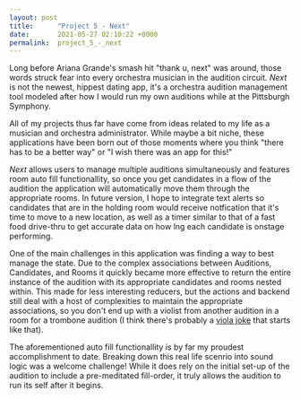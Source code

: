 ```yaml
---
layout: post
title:      "Project 5 - Next"
date:       2021-05-27 02:10:22 +0000
permalink:  project_5_-_next
---
```



Long before Ariana Grande's smash hit "thank u, next" was around, those words struck fear into every orchestra musician in the audition circuit. *Next* is not the newest, hippest dating app, it's a orchestra audition management tool modeled after how I would run my own auditions while at the Pittsburgh Symphony. 

All of my projects thus far have come from ideas related to my life as a musician and orchestra administrator. While maybe a bit niche, these applications have been born out of those moments where you think "there has to be a better way" or "I wish there was an app for this!" 

*Next* allows users to manage multiple auditions simultaneously and features room auto fill functionallity, so once you get candidates in a flow of the audition the application will automatically move them through the appropriate rooms. In future version, I hope to integrate text alerts so candidates that are in the holding room would receive notfication that it's time to move to a new location, as well as a timer similar to that of a fast food drive-thru to get accurate data on how lng each candidate is onstage performing. 

One of the main challenges in this application was finding a way to best manage the state. Due to the complex associations between Auditions, Candidates, and Rooms it quickly became more effective to return the entire instance of the audition with its appropriate candidates and rooms nested within. This made for less interesting reducers, but the actions and backend still deal with a host of complexities to maintain the appropriate associations, so you don't end up with a violist from another audition in a room for a trombone audition (I think there's probably a [viola joke](http://https://www.mit.edu/~jcb/jokes/viola.html) that starts like that).

The aforementioned auto fill functionallity is by far my proudest accomplishment to date. Breaking down this real life scenrio into sound logic was a welcome challenge! While it does rely on the initial set-up of the audition to include a pre-meditated fill-order, it truly allows the audition to run its self after it begins.








